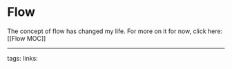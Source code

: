 # Flow
The concept of flow has changed my life. For more on it for now, click here: [[Flow MOC]]



---
tags:
links:
